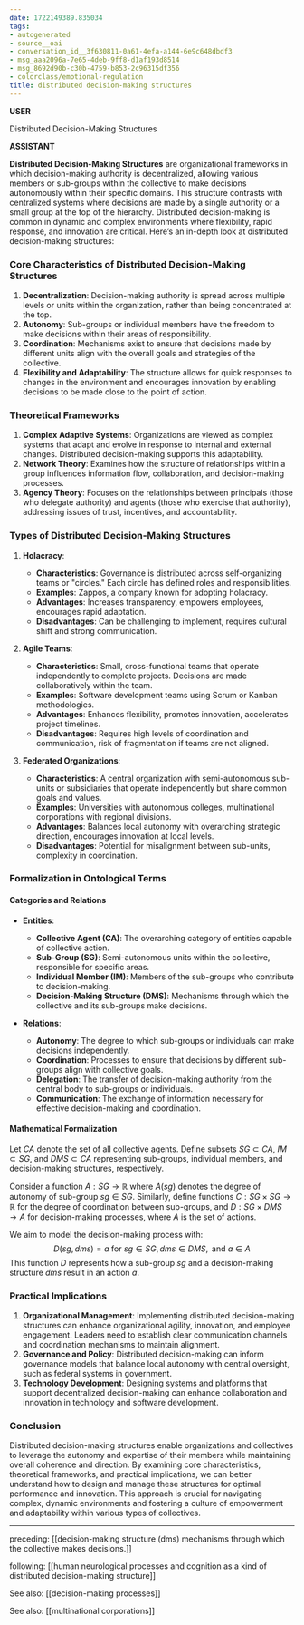 ```yaml
---
date: 1722149389.835034
tags:
- autogenerated
- source__oai
- conversation_id__3f630811-0a61-4efa-a144-6e9c648dbdf3
- msg_aaa2096a-7e65-4deb-9ff8-d1af193d8514
- msg_8692d90b-c30b-4759-b853-2c96315df356
- colorclass/emotional-regulation
title: distributed decision-making structures
---
```


**USER**

Distributed Decision-Making Structures


**ASSISTANT**

**Distributed Decision-Making Structures** are organizational frameworks in which decision-making authority is decentralized, allowing various members or sub-groups within the collective to make decisions autonomously within their specific domains. This structure contrasts with centralized systems where decisions are made by a single authority or a small group at the top of the hierarchy. Distributed decision-making is common in dynamic and complex environments where flexibility, rapid response, and innovation are critical. Here’s an in-depth look at distributed decision-making structures:

### Core Characteristics of Distributed Decision-Making Structures

1. **Decentralization**: Decision-making authority is spread across multiple levels or units within the organization, rather than being concentrated at the top.
2. **Autonomy**: Sub-groups or individual members have the freedom to make decisions within their areas of responsibility.
3. **Coordination**: Mechanisms exist to ensure that decisions made by different units align with the overall goals and strategies of the collective.
4. **Flexibility and Adaptability**: The structure allows for quick responses to changes in the environment and encourages innovation by enabling decisions to be made close to the point of action.

### Theoretical Frameworks

1. **Complex Adaptive Systems**: Organizations are viewed as complex systems that adapt and evolve in response to internal and external changes. Distributed decision-making supports this adaptability.
2. **Network Theory**: Examines how the structure of relationships within a group influences information flow, collaboration, and decision-making processes.
3. **Agency Theory**: Focuses on the relationships between principals (those who delegate authority) and agents (those who exercise that authority), addressing issues of trust, incentives, and accountability.

### Types of Distributed Decision-Making Structures

1. **Holacracy**:
   - **Characteristics**: Governance is distributed across self-organizing teams or "circles." Each circle has defined roles and responsibilities.
   - **Examples**: Zappos, a company known for adopting holacracy.
   - **Advantages**: Increases transparency, empowers employees, encourages rapid adaptation.
   - **Disadvantages**: Can be challenging to implement, requires cultural shift and strong communication.

2. **Agile Teams**:
   - **Characteristics**: Small, cross-functional teams that operate independently to complete projects. Decisions are made collaboratively within the team.
   - **Examples**: Software development teams using Scrum or Kanban methodologies.
   - **Advantages**: Enhances flexibility, promotes innovation, accelerates project timelines.
   - **Disadvantages**: Requires high levels of coordination and communication, risk of fragmentation if teams are not aligned.

3. **Federated Organizations**:
   - **Characteristics**: A central organization with semi-autonomous sub-units or subsidiaries that operate independently but share common goals and values.
   - **Examples**: Universities with autonomous colleges, multinational corporations with regional divisions.
   - **Advantages**: Balances local autonomy with overarching strategic direction, encourages innovation at local levels.
   - **Disadvantages**: Potential for misalignment between sub-units, complexity in coordination.

### Formalization in Ontological Terms

#### Categories and Relations

- **Entities**:
  - **Collective Agent (CA)**: The overarching category of entities capable of collective action.
  - **Sub-Group (SG)**: Semi-autonomous units within the collective, responsible for specific areas.
  - **Individual Member (IM)**: Members of the sub-groups who contribute to decision-making.
  - **Decision-Making Structure (DMS)**: Mechanisms through which the collective and its sub-groups make decisions.

- **Relations**:
  - **Autonomy**: The degree to which sub-groups or individuals can make decisions independently.
  - **Coordination**: Processes to ensure that decisions by different sub-groups align with collective goals.
  - **Delegation**: The transfer of decision-making authority from the central body to sub-groups or individuals.
  - **Communication**: The exchange of information necessary for effective decision-making and coordination.

#### Mathematical Formalization

Let $CA$ denote the set of all collective agents. Define subsets $SG \subset CA$, $IM \subset SG$, and $DMS \subset CA$ representing sub-groups, individual members, and decision-making structures, respectively.

Consider a function $A: SG \rightarrow \mathbb{R}$ where $A(sg)$ denotes the degree of autonomy of sub-group $sg \in SG$. Similarly, define functions $C: SG \times SG \rightarrow \mathbb{R}$ for the degree of coordination between sub-groups, and $D: SG \times DMS \rightarrow A$ for decision-making processes, where $A$ is the set of actions.

We aim to model the decision-making process with:
$$ D(sg, dms) = a \text{ for } sg \in SG, dms \in DMS, \text{ and } a \in A $$
This function $D$ represents how a sub-group $sg$ and a decision-making structure $dms$ result in an action $a$.

### Practical Implications

1. **Organizational Management**: Implementing distributed decision-making structures can enhance organizational agility, innovation, and employee engagement. Leaders need to establish clear communication channels and coordination mechanisms to maintain alignment.
2. **Governance and Policy**: Distributed decision-making can inform governance models that balance local autonomy with central oversight, such as federal systems in government.
3. **Technology Development**: Designing systems and platforms that support decentralized decision-making can enhance collaboration and innovation in technology and software development.

### Conclusion

Distributed decision-making structures enable organizations and collectives to leverage the autonomy and expertise of their members while maintaining overall coherence and direction. By examining core characteristics, theoretical frameworks, and practical implications, we can better understand how to design and manage these structures for optimal performance and innovation. This approach is crucial for navigating complex, dynamic environments and fostering a culture of empowerment and adaptability within various types of collectives.


---

preceding: [[decision-making structure (dms) mechanisms through which the collective makes decisions.]]  


following: [[human neurological processes and cognition as a kind of distributed decision-making structure]]

See also: [[decision-making processes]]


See also: [[multinational corporations]]
